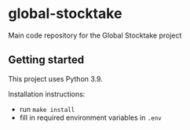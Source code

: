 # global-stocktake

Main code repository for the Global Stocktake project

## Getting started

This project uses Python 3.9.

Installation instructions:

* run `make install`
* fill in required environment variables in `.env`
